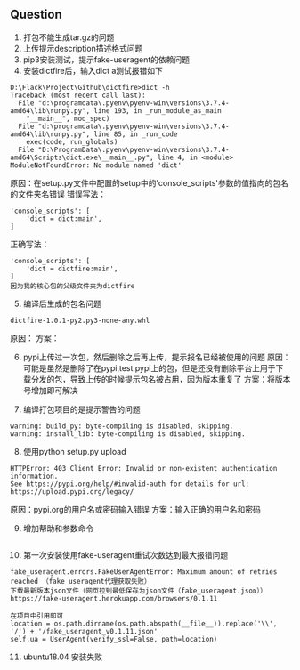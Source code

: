 ## Question

1. 打包不能生成tar.gz的问题
2. 上传提示description描述格式问题
3. pip3安装测试，提示fake-useragent的依赖问题
4. 安装dictfire后，输入dict a测试报错如下
```
D:\Flack\Project\Github\dictfire>dict -h
Traceback (most recent call last):
  File "d:\programdata\.pyenv\pyenv-win\versions\3.7.4-amd64\lib\runpy.py", line 193, in _run_module_as_main
    "__main__", mod_spec)
  File "d:\programdata\.pyenv\pyenv-win\versions\3.7.4-amd64\lib\runpy.py", line 85, in _run_code
    exec(code, run_globals)
  File "D:\ProgramData\.pyenv\pyenv-win\versions\3.7.4-amd64\Scripts\dict.exe\__main__.py", line 4, in <module>
ModuleNotFoundError: No module named 'dict'
```
原因：在setup.py文件中配置的setup中的'console_scripts'参数的值指向的包名的文件夹名错误
错误写法：
```
'console_scripts': [
    'dict = dict:main',
]
```
正确写法：
```
'console_scripts': [
    'dict = dictfire:main',
]
因为我的核心包的父级文件夹为dictfire
```

5. 编译后生成的包名问题
``` 
dictfire-1.0.1-py2.py3-none-any.whl
```
原因：
方案：

6. pypi上传过一次包，然后删除之后再上传，提示报名已经被使用的问题
原因：可能是虽然是删除了在pypi,test.pypi上的包，但是还没有删除平台上用于下载分发的包，导致上传的时候提示包名被占用，因为版本重复了
方案：将版本号增加即可解决

7. 编译打包项目的是提示警告的问题
```
warning: build_py: byte-compiling is disabled, skipping.
warning: install_lib: byte-compiling is disabled, skipping.
```

8. 使用python setup.py upload
```
HTTPError: 403 Client Error: Invalid or non-existent authentication information. 
See https://pypi.org/help/#invalid-auth for details for url: https://upload.pypi.org/legacy/
```
原因：pypi.org的用户名或密码输入错误
方案：输入正确的用户名和密码

9. 增加帮助和参数命令
```

```

10. 第一次安装使用fake-useragent重试次数达到最大报错问题
```
fake_useragent.errors.FakeUserAgentError: Maximum amount of retries reached （fake_useragent代理获取失败）
下载最新版本json文件（网页拉到最低保存为json文件（fake_useragent.json））
https://fake-useragent.herokuapp.com/browsers/0.1.11

在项目中引用即可
location = os.path.dirname(os.path.abspath(__file__)).replace('\\', '/') + '/fake_useragent_v0.1.11.json'
self.ua = UserAgent(verify_ssl=False, path=location)
```

11. ubuntu18.04 安装失败
```

```